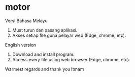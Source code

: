 # motor

Versi Bahasa Melayu
1. Muat turun dan pasang aplikasi.
2. Akses setiap file guna pelayar web (Edge, chrome, etc).

English version
1. Download and install program.
2. Access every file using web browser (Edge, chrome, etc).

Warmest regards and thank you
Itmam

